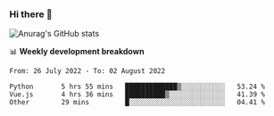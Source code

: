 ### Hi there 👋
![Anurag's GitHub stats](https://github-readme-stats.vercel.app/api?username=jami1024&show_icons=true&theme=radical)

📊 **Weekly development breakdown**
<!--START_SECTION:waka-->

```text
From: 26 July 2022 - To: 02 August 2022

Python       5 hrs 55 mins   █████████████▒░░░░░░░░░░░   53.24 %
Vue.js       4 hrs 36 mins   ██████████▒░░░░░░░░░░░░░░   41.39 %
Other        29 mins         █░░░░░░░░░░░░░░░░░░░░░░░░   04.41 %
```

<!--END_SECTION:waka-->
<!--
**jami1024/jami1024** is a ✨ _special_ ✨ repository because its `README.md` (this file) appears on your GitHub profile.

Here are some ideas to get you started:

- 🔭 I’m currently working on ...
- 🌱 I’m currently learning ...
- 👯 I’m looking to collaborate on ...
- 🤔 I’m looking for help with ...
- 💬 Ask me about ...
- 📫 How to reach me: ...
- 😄 Pronouns: ...
- ⚡ Fun fact: ...
-->
